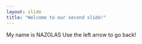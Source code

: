 ```yaml
---
layout: slide
title: "Welcome to our second slide!"
---
```

My name is NAZOLAS
Use the left arrow to go back!

